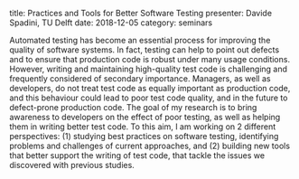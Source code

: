 title:  Practices and Tools for Better Software Testing
presenter: Davide Spadini, TU Delft
date: 2018-12-05
category: seminars

Automated testing has become an essential process for improving the quality of software systems. In fact, testing can help to point out defects and to ensure that production code is robust under many usage conditions. However, writing and maintaining high-quality test code is challenging and frequently considered of secondary importance. Managers, as well as developers, do not treat test code as equally important as production code, and this behaviour could lead to poor test code quality, and in the future to defect-prone production code. The goal of my research is to bring awareness to developers on the effect of poor testing, as well as helping them in writing better test code. To this aim, I am working on 2 different perspectives: (1) studying best practices on software testing, identifying problems and challenges of current approaches, and (2) building new tools that better support the writing of test code, that tackle the issues we discovered with previous studies.
